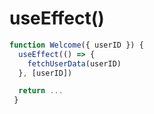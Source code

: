 # useEffect()

```jsx
function Welcome({ userID }) {
  useEffect(() => {
    fetchUserData(userID)
  }, [userID])

  return ...
 }
```